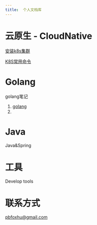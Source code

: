 ```yaml
---
title:  个人文档库
---
```


# 云原生 - CloudNative
[安装k8s集群](_posts/cloudnative/2021-8-25-k8s-cluster-install.md)

[K8S常用命令](_posts/cloudnative/2021-8-25-K8S命令.md)


# Golang
golang笔记
1. [golang](_posts/golang.md)
2. 


# Java
Java&Spring


# 工具
Develop tools


# 联系方式
pbfoxhu@gmail.com


